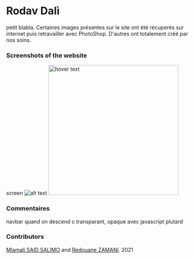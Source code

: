 # Rodav Dalì

petit blabla.
Certaines images présentes sur le site ont été récuperés sur internet puis retravailler avec PhotoShop. D'autres ont totalement créé par nos soins.

### Screenshots of the website
screen
![alt text](https://tesseract-it.com/assets/img/blog/c69355e2c38ddb57aca5e0aa852b2dc9.jpeg "Logo Title Text 1")
<img src="your_relative_path_here" width="350" title="hover text">
### Commentaires 
navbar quand on descend c transparant, opaque avec javascript plutard
### Contributors
[Mlamali SAID SALIMO](https://www.linkedin.com/in/mlamalisaidsalimo) and [Redouane ZAMANI](https://www.linkedin.com/in/redouane-zamani-041184200/). 2021
